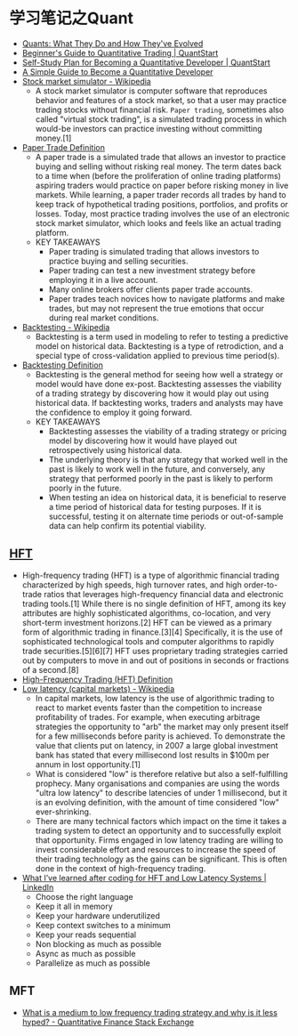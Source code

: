 # 学习笔记之Quant

* [Quants: What They Do and How They've Evolved](https://www.investopedia.com/articles/active-trading/111214/quants-what-they-do-and-how-theyve-evolved.asp#:~:text=Key%20Takeaways-,Quantitative%20trading%20(also%20called%20quant%20trading)%20involves%20the%20use%20of,aim%20to%20identify%20profit%20opportunities.)
* [Beginner's Guide to Quantitative Trading | QuantStart](https://www.quantstart.com/articles/Beginners-Guide-to-Quantitative-Trading/)
* [Self-Study Plan for Becoming a Quantitative Developer | QuantStart](https://www.quantstart.com/articles/Self-Study-Plan-for-Becoming-a-Quantitative-Developer/)
* [A Simple Guide to Become a Quantitative Developer](https://blog.quantinsti.com/quantitative-developer/) 
* [Stock market simulator - Wikipedia](https://en.wikipedia.org/wiki/Stock_market_simulator)
  * A stock market simulator is computer software that reproduces behavior and features of a stock market, so that a user may practice trading stocks without financial risk. `Paper trading`, sometimes also called "virtual stock trading", is a simulated trading process in which would-be investors   can practice investing without committing money.[1]
* [Paper Trade Definition](https://www.investopedia.com/terms/p/papertrade.asp)
  * A paper trade is a simulated trade that allows an investor to practice buying and selling without risking real money. The term dates back to a time when (before the proliferation of online trading platforms) aspiring traders would practice on paper before risking money in live markets. While learning, a paper trader records all trades by hand to keep track of hypothetical trading positions, portfolios, and profits or losses. Today, most practice trading involves the use of an electronic stock market simulator, which looks and feels like an actual trading platform.
  * KEY TAKEAWAYS
    * Paper trading is simulated trading that allows investors to practice buying and selling securities.
    * Paper trading can test a new investment strategy before employing it in a live account.
    * Many online brokers offer clients paper trade accounts.
    * Paper trades teach novices how to navigate platforms and make trades, but may not represent the true emotions that occur during real market conditions.
* [Backtesting - Wikipedia](https://en.wikipedia.org/wiki/Backtesting)
  * Backtesting is a term used in modeling to refer to testing a predictive model on historical data. Backtesting is a type of retrodiction, and a special type of cross-validation applied to previous time period(s).
* [Backtesting Definition](https://www.investopedia.com/terms/b/backtesting.asp)
  * Backtesting is the general method for seeing how well a strategy or model would have done ex-post. Backtesting assesses the viability of a trading strategy by discovering how it would play out using historical data. If backtesting works, traders and analysts may have the confidence to employ it going forward.
  * KEY TAKEAWAYS
    * Backtesting assesses the viability of a trading strategy or pricing model by discovering how it would have played out retrospectively using historical data.
    * The underlying theory is that any strategy that worked well in the past is likely to work well in the future, and conversely, any strategy that performed poorly in the past is likely to perform poorly in the future.
    * When testing an idea on historical data, it is beneficial to reserve a time period of historical data for testing purposes. If it is successful, testing it on alternate time periods or out-of-sample data can help confirm its potential viability.

## [HFT](https://en.wikipedia.org/wiki/High-frequency_trading)

* High-frequency trading (HFT) is a type of algorithmic financial trading characterized by high speeds, high turnover rates, and high order-to-trade ratios that leverages high-frequency financial data and electronic trading tools.[1] While there is no single definition of HFT, among its key attributes are highly sophisticated algorithms, co-location, and very short-term investment horizons.[2] HFT can be viewed as a primary form of algorithmic trading in finance.[3][4] Specifically, it is the use of sophisticated technological tools and computer algorithms to rapidly trade securities.[5][6][7] HFT uses proprietary trading strategies carried out by computers to move in and out of positions in seconds or fractions of a second.[8]
* [High-Frequency Trading (HFT) Definition](https://www.investopedia.com/terms/h/high-frequency-trading.asp)
* [Low latency (capital markets) - Wikipedia](https://en.wikipedia.org/wiki/Low_latency_(capital_markets))
  * In capital markets, low latency is the use of algorithmic trading to react to market events faster than the competition to increase profitability of trades. For example, when executing arbitrage strategies the opportunity to "arb" the market may only present itself for a few milliseconds before parity is achieved. To demonstrate the value that clients put on latency, in 2007 a large global investment bank has stated that every millisecond lost results in $100m per annum in lost opportunity.[1]
  * What is considered "low" is therefore relative but also a self-fulfilling prophecy. Many organisations and companies are using the words "ultra low latency" to describe latencies of under 1 millisecond, but it is an evolving definition, with the amount of time considered "low" ever-shrinking.
  * There are many technical factors which impact on the time it takes a trading system to detect an opportunity and to successfully exploit that opportunity. Firms engaged in low latency trading are willing to invest considerable effort and resources to increase the speed of their trading technology as the gains can be significant. This is often done in the context of high-frequency trading.
* [What I’ve learned after coding for HFT and Low Latency Systems | LinkedIn](https://www.linkedin.com/pulse/what-ive-learned-after-coding-hft-low-latency-systems-ariel/)
  * Choose the right language
  * Keep it all in memory
  * Keep your hardware underutilized
  * Keep context switches to a minimum
  * Keep your reads sequential
  * Non blocking as much as possible
  * Async as much as possible
  * Parallelize as much as possible

## MFT

* [What is a medium to low frequency trading strategy and why is it less hyped? - Quantitative Finance Stack Exchange](https://quant.stackexchange.com/questions/2218/what-is-a-medium-to-low-frequency-trading-strategy-and-why-is-it-less-hyped)
